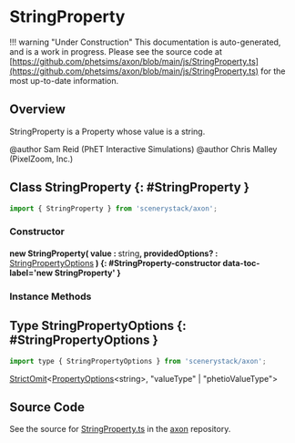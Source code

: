 # StringProperty

!!! warning "Under Construction"
    This documentation is auto-generated, and is a work in progress. Please see the source code at
    [https://github.com/phetsims/axon/blob/main/js/StringProperty.ts](https://github.com/phetsims/axon/blob/main/js/StringProperty.ts) for the most up-to-date information.

## Overview

StringProperty is a Property whose value is a string.

@author Sam Reid (PhET Interactive Simulations)
@author Chris Malley (PixelZoom, Inc.)

## Class StringProperty {: #StringProperty }


```js
import { StringProperty } from 'scenerystack/axon';
```
### Constructor

#### new StringProperty( value : <span style="font-weight: 400;"><span style="color: hsla(calc(var(--md-hue) + 180deg),80%,40%,1);">string</span></span>, providedOptions? : <span style="font-weight: 400;">[StringPropertyOptions](../axon/StringProperty.md#StringPropertyOptions)</span> ) {: #StringProperty-constructor data-toc-label='new StringProperty' }

### Instance Methods





## Type StringPropertyOptions {: #StringPropertyOptions }


```js
import type { StringPropertyOptions } from 'scenerystack/axon';
```


[StrictOmit](../phet-core/StrictOmit.md)&lt;[PropertyOptions](../axon/ReadOnlyProperty.md#PropertyOptions)&lt;<span style="color: hsla(calc(var(--md-hue) + 180deg),80%,40%,1);">string</span>&gt;, "valueType" | "phetioValueType"&gt;



## Source Code

See the source for [StringProperty.ts](https://github.com/phetsims/axon/blob/main/js/StringProperty.ts) in the [axon](https://github.com/phetsims/axon) repository.
